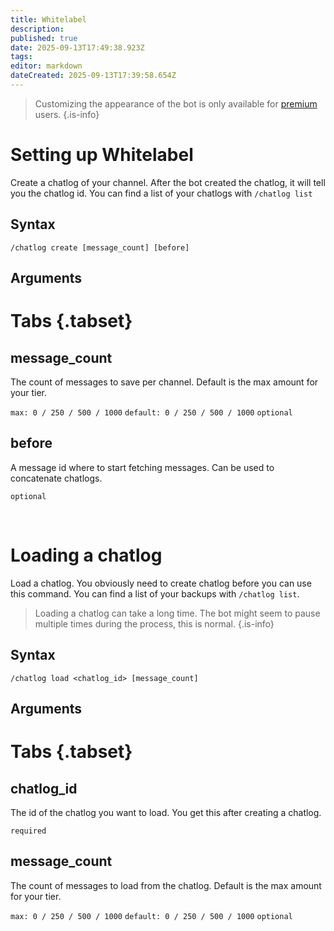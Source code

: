 ```yaml
---
title: Whitelabel
description: 
published: true
date: 2025-09-13T17:49:38.923Z
tags: 
editor: markdown
dateCreated: 2025-09-13T17:39:58.654Z
---
```


> Customizing the appearance of the bot is only available for [premium](/premium) users.
{.is-info}

# Setting up Whitelabel

Create a chatlog of your channel. After the bot created the chatlog, it will tell you the chatlog id. You can find a list of your chatlogs with `/chatlog list`

## Syntax

`/chatlog create [message_count] [before]`

## Arguments

# Tabs {.tabset}
## message_count
The count of messages to save per channel. Default is the max amount for your tier.

`max: 0 / 250 / 500 / 1000` `default: 0 / 250 / 500 / 1000` `optional`

## before
A message id where to start fetching messages. Can be used to concatenate chatlogs.

`optional`

<br />

# Loading a chatlog

Load a chatlog. You obviously need to create chatlog before you can use this command.
You can find a list of your backups with `/chatlog list`.

> Loading a chatlog can take a long time. The bot might seem to pause multiple times during the process, this is normal.
{.is-info}

## Syntax

`/chatlog load <chatlog_id> [message_count]`

## Arguments

# Tabs {.tabset}
## chatlog_id
The id of the chatlog you want to load. You get this after creating a chatlog.

`required`

## message_count

The count of messages to load from the chatlog. Default is the max amount for your tier.

`max: 0 / 250 / 500 / 1000` `default: 0 / 250 / 500 / 1000` `optional`

<br />